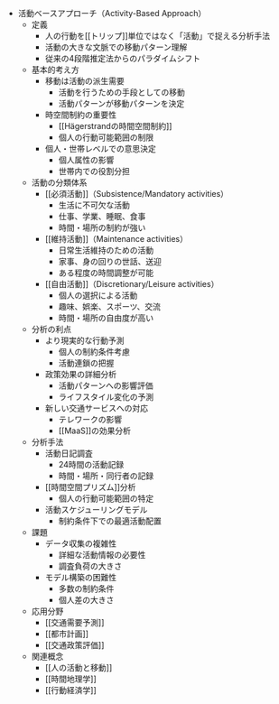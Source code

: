 - 活動ベースアプローチ（Activity-Based Approach）
	- 定義
		- 人の行動を[[トリップ]]単位ではなく「活動」で捉える分析手法
		- 活動の大きな文脈での移動パターン理解
		- 従来の4段階推定法からのパラダイムシフト
	- 基本的考え方
		- 移動は活動の派生需要
			- 活動を行うための手段としての移動
			- 活動パターンが移動パターンを決定
		- 時空間制約の重要性
			- [[Hägerstrandの時間空間制約]]
			- 個人の行動可能範囲の制限
		- 個人・世帯レベルでの意思決定
			- 個人属性の影響
			- 世帯内での役割分担
	- 活動の分類体系
		- [[必須活動]]（Subsistence/Mandatory activities）
			- 生活に不可欠な活動
			- 仕事、学業、睡眠、食事
			- 時間・場所の制約が強い
		- [[維持活動]]（Maintenance activities）
			- 日常生活維持のための活動
			- 家事、身の回りの世話、送迎
			- ある程度の時間調整が可能
		- [[自由活動]]（Discretionary/Leisure activities）
			- 個人の選択による活動
			- 趣味、娯楽、スポーツ、交流
			- 時間・場所の自由度が高い
	- 分析の利点
		- より現実的な行動予測
			- 個人の制約条件考慮
			- 活動連鎖の把握
		- 政策効果の詳細分析
			- 活動パターンへの影響評価
			- ライフスタイル変化の予測
		- 新しい交通サービスへの対応
			- テレワークの影響
			- [[MaaS]]の効果分析
	- 分析手法
		- 活動日記調査
			- 24時間の活動記録
			- 時間・場所・同行者の記録
		- [[時間空間プリズム]]分析
			- 個人の行動可能範囲の特定
		- 活動スケジューリングモデル
			- 制約条件下での最適活動配置
	- 課題
		- データ収集の複雑性
			- 詳細な活動情報の必要性
			- 調査負荷の大きさ
		- モデル構築の困難性
			- 多数の制約条件
			- 個人差の大きさ
	- 応用分野
		- [[交通需要予測]]
		- [[都市計画]]
		- [[交通政策評価]]
	- 関連概念
		- [[人の活動と移動]]
		- [[時間地理学]]
		- [[行動経済学]]
